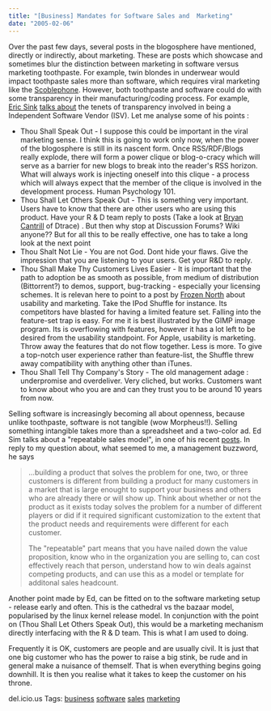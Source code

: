 ```yaml
---
title: "[Business] Mandates for Software Sales and  Marketing"
date: "2005-02-06"
---
```


Over the past few days, several posts in the blogosphere have mentioned, directly or indirectly, about marketing. These are posts which showcase and sometimes blur the distinction between marketing in software versus marketing toothpaste. For example, twin blondes in underwear would impact toothpaste sales more than software, which requires viral marketing like the [Scoblephone](http://radio.weblogs.com/0001011/2004/10/20.html#a8441). However, both toothpaste and software could do with some transparency in their manufacturing/coding process. For example, [Eric Sink](http://software.ericsink.com/) [talks about](http://msdn.microsoft.com/longhorn/default.aspx?pull=/library/en-us/dnsoftware/html/software02052005.asp) the tenets of transparency involved in being a Independent Software Vendor (ISV). Let me analyse some of his points :

- Thou Shall Speak Out - I suppose this could be important in the viral marketing sense. I think this is going to work only now, when the power of the blogosphere is still in its nascent form. Once RSS/RDF/Blogs really explode, there will form a power clique or blog-o-cracy which will serve as a barrier for new blogs to break into the reader's RSS horizon. What will always work is injecting oneself into this clique - a process which will always expect that the member of the clique is involved in the development process. Human Psychology 101.
- Thou Shall Let Others Speak Out - This is something very important. Users have to know that there are other users who are using this product. Have your R & D team reply to posts (Take a look at [Bryan Cantrill](http://blogs.sun.com/roller/page/bmc) of Dtrace) . But then why stop at Discussion Forums? Wiki anyone?? But for all this to be really effective, one has to take a long look at the next point
- Thou Shalt Not Lie - You are not God. Dont hide your flaws. Give the impression that you are listening to your users. Get your R&D to reply.
- Thou Shall Make Thy Customers Lives Easier - It is important that the path to adoption be as smooth as possible, from medium of distribution (Bittorrent?) to demos, support, bug-tracking - especially your licensing schemes. It is relevan here to point to a post by [Frozen North](http://www.frozennorth.org/C2011481421/E1368801530/index.html) about usability and marketing. Take the IPod Shuffle for instance. Its competitors have blasted for having a limited feature set. Falling into the feature-set trap is easy. For me it is best illustrated by the GIMP image program. Its is overflowing with features, however it has a lot left to be desired from the usability standpoint. For Apple, usability is marketing. Throw away the features that do not flow together. Less is more. To give a top-notch user experience rather than feature-list, the Shuffle threw away compatibility with anything other than iTunes.
- Thou Shall Tell Thy Company's Story - The old management adage : underpromise and overdeliver. Very cliched, but works. Customers want to know about who you are and can they trust you to be around 10 years from now.

Selling software is increasingly becoming all about openness, because unlike toothpaste, software is not tangible (wow Morpheus!!). Selling something intangible takes more than a spreadsheet and a two-color ad. Ed Sim talks about a "repeatable sales model", in one of his recent [posts](http://www.beyondvc.com/2005/01/enterprise_smb_.html). In reply to my question about, what seemed to me, a management buzzword, he says

> ...building a product that solves the problem for one, two, or three customers is different from building a product for many customers in a market that is large enought to support your business and others who are already there or will show up. Think about whether or not the product as it exists today solves the problem for a number of different players or did if it required significant customization to the extent that the product needs and requirements were different for each customer.
> 
> The "repeatable" part means that you have nailed down the value proposition, know who in the organization you are selling to, can cost effectively reach that person, understand how to win deals against competing products, and can use this as a model or template for additonal sales headcount.

Another point made by Ed, can be fitted on to the software marketing setup - release early and often. This is the cathedral vs the bazaar model, popularised by the linux kernel release model. In conjunction with the point on (Thou Shall Let Others Speak Out), this would be a marketing mechanism directly interfacing with the R & D team. This is what I am used to doing.

Frequently it is OK, customers are people and are usually civil. It is just that one big customer who has the power to raise a big stink, be rude and in general make a nuisance of themself. That is when everything begins going downhill. It is then you realise what it takes to keep the customer on his throne.

del.icio.us Tags: [business](http://del.icio.us/sss8ue/business) [software](http://del.icio.us/sss8ue/software) [sales](http://del.icio.us/sss8ue/sales) [marketing](http://del.icio.us/sss8ue/marketing)[](http://del.icio.us/sss8ue/)
